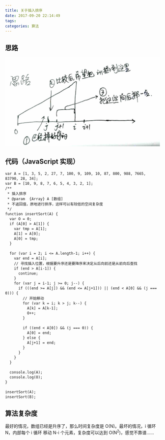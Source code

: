 ```yaml
---
title: 关于插入排序
date: 2017-09-20 22:14:49
tags:
categories: 算法
---
```


## 思路

<img src="/images/2017/09/insert-sort.jpg">

<!-- more -->


## 代码（JavaScript 实现）

```
var A = [1, 3, 5, 2, 27, 7, 100, 9, 109, 10, 87, 800, 988, 7665, 83790, 28, 34];
var B = [10, 9, 8, 7, 6, 5, 4, 3, 2, 1];
/**
 * 插入排序
 * @param  {Array} A [数组]
 * 不返回值，原地进行排序，这样可以有较低的空间复杂度
 */
function insertSort(A) {
  var O = 0;
  if (A[0] > A[1]) {
    var tmp = A[1];
    A[1] = A[0];
    A[0] = tmp;
  }

  for (var i = 2; i <= A.length-1; i++) {
    var end = A[i];
    // 寻找插入位置，根据要升序还是要降序来决定从后向前还是从前向后查找
    if (end > A[i-1]) {
      continue;
    }
    for (var j = i-1; j >= 0; j--) {
      if (((end >= A[j]) && (end <= A[j+1])) || (end < A[0] && (j === 0))) {
        // 开始移动
        for (var k = i; k > j; k--) {
          A[k] = A[k-1];
          O++;
        }

        if ((end < A[0]) && (j === 0)) {
          A[0] = end;
        } else {
          A[j+1] = end;
        }
      }
    }
  }

  console.log(A);
  console.log(O);
}

insertSort(A);
insertSort(B);
```

## 算法复杂度

最好的情况，数组已经是升序了，那么时间复杂度是 O(N)。最坏的情况，i 循环 N，内部每个 i 循环 移动 N-i 个元素，复杂度可以达到 O(N<sup>2</sup>)，感觉不靠谱……
